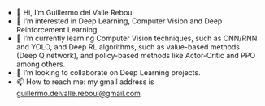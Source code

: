 - 👋 Hi, I’m Guillermo del Valle Reboul
- 👀 I’m interested in Deep Learning, Computer Vision and Deep Reinforcement Learning
- 🌱 I’m currently learning Computer Vision techniques, such as CNN/RNN and YOLO, and Deep RL algorithms, such as value-based methods (Deep Q network), and policy-based methods like Actor-Critic and PPO among others.
- 💞️ I’m looking to collaborate on Deep Learning projects.
- 📫 How to reach me: my gmail address is guillermo.delvalle.reboul@gmail.com

<!---
GuillermoVR92/GuillermoVR92 is a ✨ special ✨ repository because its `README.md` (this file) appears on your GitHub profile.
You can click the Preview link to take a look at your changes.
--->
